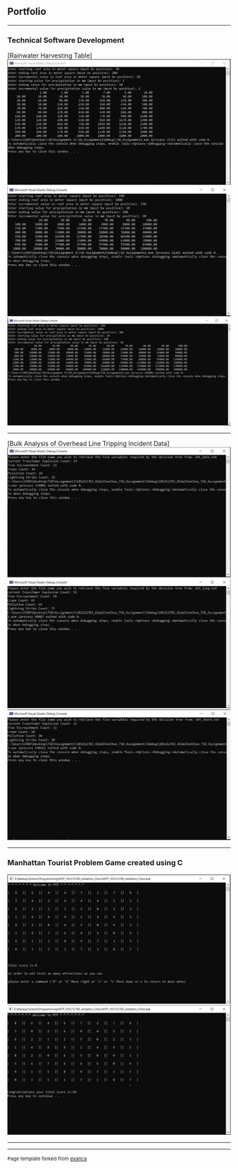 ## Portfolio

---

### Technical Software Development

[Rainwater Harvesting Table]
<img src="images/TSD/Output1.PNG?raw=true"/>
<img src="images/TSD/Output2.PNG?raw=true"/>
<img src="images/TSD/Output3.PNG?raw=true"/>

---
[Bulk Analysis of Overhead Line Tripping
Incident Data]
<img src="images/TSD/oht_data.txt_output.PNG?raw=true"/>
<img src="images/TSD/oht_long.txt_output.PNG?raw=true"/>
<img src="images/TSD/oht_short.txt_output.PNG?raw=true"/>

---
### Manhattan Tourist Problem Game created using C
<img src="images/MTP/MTP.PNG?raw=true"/>
<img src="images/MTP/MTP2.PNG?raw=true"/>

---




---
<p style="font-size:11px">Page template forked from <a href="https://github.com/evanca/quick-portfolio">evanca</a></p>
<!-- Remove above link if you don't want to attibute -->
